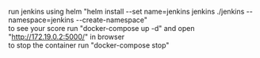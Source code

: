 run jenkins using helm "helm install --set name=jenkins jenkins ./jenkins --namespace=jenkins --create-namespace"<br>
to see your score run "docker-compose up -d" and open "http://172.19.0.2:5000/" in browser 
</br>to stop the container run "docker-compose stop"